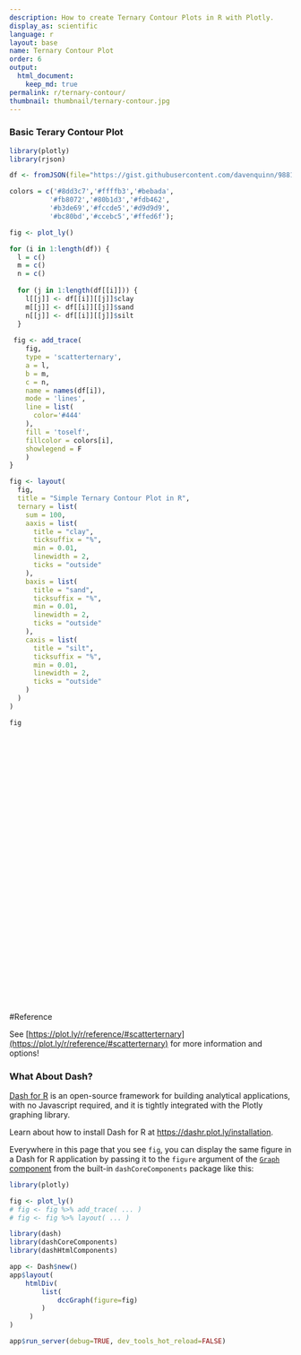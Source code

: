```yaml
---
description: How to create Ternary Contour Plots in R with Plotly.
display_as: scientific
language: r
layout: base
name: Ternary Contour Plot
order: 6
output:
  html_document:
    keep_md: true
permalink: r/ternary-contour/
thumbnail: thumbnail/ternary-contour.jpg
---
```



### Basic Terary Contour Plot


```r
library(plotly)
library(rjson)

df <- fromJSON(file="https://gist.githubusercontent.com/davenquinn/988167471993bc2ece29/raw/f38d9cb3dd86e315e237fde5d65e185c39c931c2/data.json") 

colors = c('#8dd3c7','#ffffb3','#bebada',
          '#fb8072','#80b1d3','#fdb462',
          '#b3de69','#fccde5','#d9d9d9',
          '#bc80bd','#ccebc5','#ffed6f');

fig <- plot_ly()

for (i in 1:length(df)) {
  l = c()
  m = c()
  n = c()
  
  for (j in 1:length(df[[i]])) {
    l[[j]] <- df[[i]][[j]]$clay
    m[[j]] <- df[[i]][[j]]$sand
    n[[j]] <- df[[i]][[j]]$silt
  }
  
 fig <- add_trace(
    fig,
    type = 'scatterternary',
    a = l,
    b = m,
    c = n,
    name = names(df[i]),
    mode = 'lines',
    line = list(
      color='#444'
    ),
    fill = 'toself',
    fillcolor = colors[i],
    showlegend = F
    )
}

fig <- layout(
  fig,
  title = "Simple Ternary Contour Plot in R",
  ternary = list(
    sum = 100,
    aaxis = list(
      title = "clay",
      ticksuffix = "%",
      min = 0.01,
      linewidth = 2,
      ticks = "outside"
    ),
    baxis = list(
      title = "sand",
      ticksuffix = "%",
      min = 0.01,
      linewidth = 2,
      ticks = "outside"
    ),
    caxis = list(
      title = "silt",
      ticksuffix = "%",
      min = 0.01,
      linewidth = 2,
      ticks = "outside"
    )
  )
)

fig
```

<div id="htmlwidget-fa81ee056ef4dbb976e9" style="width:672px;height:480px;" class="plotly html-widget"></div>
<script type="application/json" data-for="htmlwidget-fa81ee056ef4dbb976e9">{"x":{"visdat":{"3f8411d96f4e":["function () ","plotlyVisDat"]},"cur_data":"3f8411d96f4e","attrs":{"3f8411d96f4e":{"alpha_stroke":1,"sizes":[10,100],"spans":[1,20],"type":"scatterternary","a":[0,10,0],"b":[100,90,90],"c":[0,0,10],"name":"sand","mode":"lines","line":{"color":"#444"},"fill":"toself","fillcolor":"#8dd3c7","showlegend":false,"inherit":true},"3f8411d96f4e.1":{"alpha_stroke":1,"sizes":[10,100],"spans":[1,20],"type":"scatterternary","a":[0,10,15,0],"b":[90,90,85,70],"c":[10,0,0,30],"name":"loamy sand","mode":"lines","line":{"color":"#444"},"fill":"toself","fillcolor":"#ffffb3","showlegend":false,"inherit":true},"3f8411d96f4e.2":{"alpha_stroke":1,"sizes":[10,100],"spans":[1,20],"type":"scatterternary","a":[0,15,20,20,5,5,0],"b":[70,85,80,53,53,45,50],"c":[30,0,0,32,42,50,50],"name":"sandy loam","mode":"lines","line":{"color":"#444"},"fill":"toself","fillcolor":"#bebada","showlegend":false,"inherit":true},"3f8411d96f4e.3":{"alpha_stroke":1,"sizes":[10,100],"spans":[1,20],"type":"scatterternary","a":[20,35,35,28,20],"b":[80,65,45,45,53],"c":[0,0,20,27,32],"name":"sandy clay loam","mode":"lines","line":{"color":"#444"},"fill":"toself","fillcolor":"#fb8072","showlegend":false,"inherit":true},"3f8411d96f4e.4":{"alpha_stroke":1,"sizes":[10,100],"spans":[1,20],"type":"scatterternary","a":[35,35,55],"b":[65,45,45],"c":[0,20,0],"name":"sandy clay","mode":"lines","line":{"color":"#444"},"fill":"toself","fillcolor":"#80b1d3","showlegend":false,"inherit":true},"3f8411d96f4e.5":{"alpha_stroke":1,"sizes":[10,100],"spans":[1,20],"type":"scatterternary","a":[55,100,60,40,40],"b":[45,0,0,20,45],"c":[0,0,40,40,15],"name":"clay","mode":"lines","line":{"color":"#444"},"fill":"toself","fillcolor":"#fdb462","showlegend":false,"inherit":true},"3f8411d96f4e.6":{"alpha_stroke":1,"sizes":[10,100],"spans":[1,20],"type":"scatterternary","a":[40,40,28,28],"b":[45,20,20,45],"c":[15,40,52,27],"name":"clay loam","mode":"lines","line":{"color":"#444"},"fill":"toself","fillcolor":"#b3de69","showlegend":false,"inherit":true},"3f8411d96f4e.7":{"alpha_stroke":1,"sizes":[10,100],"spans":[1,20],"type":"scatterternary","a":[60,40,40],"b":[0,0,20],"c":[40,60,40],"name":"silty clay","mode":"lines","line":{"color":"#444"},"fill":"toself","fillcolor":"#fccde5","showlegend":false,"inherit":true},"3f8411d96f4e.8":{"alpha_stroke":1,"sizes":[10,100],"spans":[1,20],"type":"scatterternary","a":[28,28,40,40],"b":[0,20,20,0],"c":[72,52,40,60],"name":"silty clay loam","mode":"lines","line":{"color":"#444"},"fill":"toself","fillcolor":"#d9d9d9","showlegend":false,"inherit":true},"3f8411d96f4e.9":{"alpha_stroke":1,"sizes":[10,100],"spans":[1,20],"type":"scatterternary","a":[0,28,28,12,12,0],"b":[50,22,0,0,8,20],"c":[50,50,72,88,80,80],"name":"silty loam","mode":"lines","line":{"color":"#444"},"fill":"toself","fillcolor":"#bc80bd","showlegend":false,"inherit":true},"3f8411d96f4e.10":{"alpha_stroke":1,"sizes":[10,100],"spans":[1,20],"type":"scatterternary","a":[0,0,12,12],"b":[0,20,8,0],"c":[100,80,80,88],"name":"silt","mode":"lines","line":{"color":"#444"},"fill":"toself","fillcolor":"#ccebc5","showlegend":false,"inherit":true},"3f8411d96f4e.11":{"alpha_stroke":1,"sizes":[10,100],"spans":[1,20],"type":"scatterternary","a":[28,28,5,5,20],"b":[45,22,45,53,53],"c":[27,50,50,42,32],"name":"loam","mode":"lines","line":{"color":"#444"},"fill":"toself","fillcolor":"#ffed6f","showlegend":false,"inherit":true}},"layout":{"margin":{"b":40,"l":60,"t":25,"r":10},"title":"Simple Ternary Contour Plot in R","ternary":{"sum":100,"aaxis":{"title":"clay","ticksuffix":"%","min":0.01,"linewidth":2,"ticks":"outside"},"baxis":{"title":"sand","ticksuffix":"%","min":0.01,"linewidth":2,"ticks":"outside"},"caxis":{"title":"silt","ticksuffix":"%","min":0.01,"linewidth":2,"ticks":"outside"}},"hovermode":"closest","showlegend":false},"source":"A","config":{"showSendToCloud":false},"data":[{"fillcolor":"#8dd3c7","type":"scatterternary","a":[0,10,0],"b":[100,90,90],"c":[0,0,10],"name":"sand","mode":"lines","line":{"color":"#444"},"fill":"toself","showlegend":false,"marker":{"color":"rgba(31,119,180,1)","line":{"color":"rgba(31,119,180,1)"}},"frame":null},{"fillcolor":"#ffffb3","type":"scatterternary","a":[0,10,15,0],"b":[90,90,85,70],"c":[10,0,0,30],"name":"loamy sand","mode":"lines","line":{"color":"#444"},"fill":"toself","showlegend":false,"marker":{"color":"rgba(255,127,14,1)","line":{"color":"rgba(255,127,14,1)"}},"frame":null},{"fillcolor":"#bebada","type":"scatterternary","a":[0,15,20,20,5,5,0],"b":[70,85,80,53,53,45,50],"c":[30,0,0,32,42,50,50],"name":"sandy loam","mode":"lines","line":{"color":"#444"},"fill":"toself","showlegend":false,"marker":{"color":"rgba(44,160,44,1)","line":{"color":"rgba(44,160,44,1)"}},"frame":null},{"fillcolor":"#fb8072","type":"scatterternary","a":[20,35,35,28,20],"b":[80,65,45,45,53],"c":[0,0,20,27,32],"name":"sandy clay loam","mode":"lines","line":{"color":"#444"},"fill":"toself","showlegend":false,"marker":{"color":"rgba(214,39,40,1)","line":{"color":"rgba(214,39,40,1)"}},"frame":null},{"fillcolor":"#80b1d3","type":"scatterternary","a":[35,35,55],"b":[65,45,45],"c":[0,20,0],"name":"sandy clay","mode":"lines","line":{"color":"#444"},"fill":"toself","showlegend":false,"marker":{"color":"rgba(148,103,189,1)","line":{"color":"rgba(148,103,189,1)"}},"frame":null},{"fillcolor":"#fdb462","type":"scatterternary","a":[55,100,60,40,40],"b":[45,0,0,20,45],"c":[0,0,40,40,15],"name":"clay","mode":"lines","line":{"color":"#444"},"fill":"toself","showlegend":false,"marker":{"color":"rgba(140,86,75,1)","line":{"color":"rgba(140,86,75,1)"}},"frame":null},{"fillcolor":"#b3de69","type":"scatterternary","a":[40,40,28,28],"b":[45,20,20,45],"c":[15,40,52,27],"name":"clay loam","mode":"lines","line":{"color":"#444"},"fill":"toself","showlegend":false,"marker":{"color":"rgba(227,119,194,1)","line":{"color":"rgba(227,119,194,1)"}},"frame":null},{"fillcolor":"#fccde5","type":"scatterternary","a":[60,40,40],"b":[0,0,20],"c":[40,60,40],"name":"silty clay","mode":"lines","line":{"color":"#444"},"fill":"toself","showlegend":false,"marker":{"color":"rgba(127,127,127,1)","line":{"color":"rgba(127,127,127,1)"}},"frame":null},{"fillcolor":"#d9d9d9","type":"scatterternary","a":[28,28,40,40],"b":[0,20,20,0],"c":[72,52,40,60],"name":"silty clay loam","mode":"lines","line":{"color":"#444"},"fill":"toself","showlegend":false,"marker":{"color":"rgba(188,189,34,1)","line":{"color":"rgba(188,189,34,1)"}},"frame":null},{"fillcolor":"#bc80bd","type":"scatterternary","a":[0,28,28,12,12,0],"b":[50,22,0,0,8,20],"c":[50,50,72,88,80,80],"name":"silty loam","mode":"lines","line":{"color":"#444"},"fill":"toself","showlegend":false,"marker":{"color":"rgba(23,190,207,1)","line":{"color":"rgba(23,190,207,1)"}},"frame":null},{"fillcolor":"#ccebc5","type":"scatterternary","a":[0,0,12,12],"b":[0,20,8,0],"c":[100,80,80,88],"name":"silt","mode":"lines","line":{"color":"#444"},"fill":"toself","showlegend":false,"marker":{"color":"rgba(31,119,180,1)","line":{"color":"rgba(31,119,180,1)"}},"frame":null},{"fillcolor":"#ffed6f","type":"scatterternary","a":[28,28,5,5,20],"b":[45,22,45,53,53],"c":[27,50,50,42,32],"name":"loam","mode":"lines","line":{"color":"#444"},"fill":"toself","showlegend":false,"marker":{"color":"rgba(255,127,14,1)","line":{"color":"rgba(255,127,14,1)"}},"frame":null}],"highlight":{"on":"plotly_click","persistent":false,"dynamic":false,"selectize":false,"opacityDim":0.2,"selected":{"opacity":1},"debounce":0},"shinyEvents":["plotly_hover","plotly_click","plotly_selected","plotly_relayout","plotly_brushed","plotly_brushing","plotly_clickannotation","plotly_doubleclick","plotly_deselect","plotly_afterplot","plotly_sunburstclick"],"base_url":"https://plot.ly"},"evals":[],"jsHooks":[]}</script>

#Reference

See [https://plot.ly/r/reference/#scatterternary](https://plot.ly/r/reference/#scatterternary) for more information and options!
### What About Dash?

[Dash for R](https://dashr.plot.ly/) is an open-source framework for building analytical applications, with no Javascript required, and it is tightly integrated with the Plotly graphing library. 

Learn about how to install Dash for R at https://dashr.plot.ly/installation.

Everywhere in this page that you see `fig`, you can display the same figure in a Dash for R application by passing it to the `figure` argument of the [`Graph` component](https://dashr.plot.ly/dash-core-components/graph) from the built-in `dashCoreComponents` package like this:


```r
library(plotly)

fig <- plot_ly() 
# fig <- fig %>% add_trace( ... )
# fig <- fig %>% layout( ... ) 

library(dash)
library(dashCoreComponents)
library(dashHtmlComponents)

app <- Dash$new()
app$layout(
    htmlDiv(
        list(
            dccGraph(figure=fig) 
        )
     )
)

app$run_server(debug=TRUE, dev_tools_hot_reload=FALSE)
```
